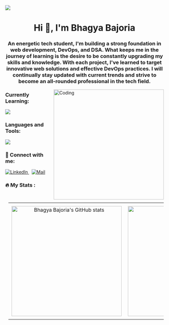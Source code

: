 <img src="https://github.com/Anmol-Baranwal/Cool-GIFs-For-GitHub/assets/74038190/d48893bd-0757-481c-8d7e-ba3e163feae7" />

<h1 align="center">Hi 👋, I'm Bhagya Bajoria</h1>
<h3 align="center">An energetic tech student, I'm building a strong foundation in web development, DevOps, and DSA. What keeps me in the journey of learning is the desire to be constantly upgrading my skills and knowledge. With each project, I've learned to target innovative web solutions and effective DevOps practices. I will continually stay updated with current trends and strive to become an all-rounded professional in the tech field.</h3>
<img align="right" alt="Coding" width="350" src="https://mir-s3-cdn-cf.behance.net/project_modules/hd/06f21a161921919.63cd7887d0a70.gif">

<h3 align="left">Currently Learning:</h3>
<p align="left">
    <a href="https://skillicons.dev">
      <img src="https://skillicons.dev/icons?i=nodejs,npm,react,express,mongodb&perline=7" />
    </a>
</p>




<h3 align="left">Languages and Tools:</h3>
<p align="left">
    <a href="https://skillicons.dev">
      <img src="https://skillicons.dev/icons?i=git,github,html,js,jquery,css,mysql&perline=7" />
    </a>
</p>

### 🤝 Connect with me:
<p align="left">
  <a href="https://www.linkedin.com/in/bhagyabajoria" target="_blank">
    <img src="https://skillicons.dev/icons?i=linkedin" alt="LinkedIn" />
  </a>&nbsp;
  <a href="mailto:xbhagyabajoria@gmail.com" target="_blank">
    <img src="https://skillicons.dev/icons?i=gmail" alt="Mail" />
  </a>
</p>

### :fire: My Stats :

<table align="center" style="table-layout:fixed; width: 100%; padding: 10px;">
  <tr>
    <td align="center" style="padding: 10px; width: 50%;">
      <img src="https://github-readme-stats.vercel.app/api?username=bhagyabajoria&show_icons=true&show_icons=true&hide_border=false&title_color=ff652f&icon_color=FFE400&bg_color=09131B&text_color=ffffff&border_color=0c1a25" alt="Bhagya Bajoria's GitHub stats" width="350" />
    </td>
<!--     <td align="center" style="padding: 10px; width: 33%;">
      <img src="https://github-readme-streak-stats.herokuapp.com/?user=bhagyabajoria&show_icons=true&hide_border=false&title_color=ff652f&icon_color=FFE400&bg_color=09131B&text_color=ffffff&border_color=0c1a25" alt="Bhagya Bajoria's GitHub Streak" width="350" />
    </td> -->
    <td align="center" style="padding: 10px; width: 50%;">
      <img src="https://github-readme-stats.vercel.app/api/top-langs/?username=bhagyabajoria&layout=compact" alt="Top Languages" width="350" />
    </td>
  </tr>
</table>
